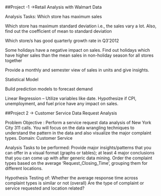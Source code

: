 
##Project -1 ->Retail Analysis with Walmart Data

Analysis Tasks:
Which store has maximum sales

Which store has maximum standard deviation i.e., the sales vary a lot. Also, find out the coefficient of mean to standard deviation

Which store/s has good quarterly growth rate in Q3’2012

Some holidays have a negative impact on sales. Find out holidays which have higher sales than the mean sales in non-holiday season for all stores together

Provide a monthly and semester view of sales in units and give insights.

Statistical Model

Build  prediction models to forecast demand

Linear Regression – Utilize variables like date. Hypothesize if CPI, unemployment, and fuel price have any impact on sales.


##Project 2 -> Customer Service Data Request Analysis

Problem Objective :
Perform a service request data analysis of New York City 311 calls. You will focus on the data wrangling techniques to understand the pattern in the data and also visualize the major complaint types.
Domain: Customer Service

Analysis Tasks to be performed:
Provide major insights/patterns that you can offer in a visual format (graphs or tables); at least 4 major conclusions that you can come up with after generic data mining.
Order the complaint types based on the average ‘Request_Closing_Time’, grouping them for different locations.

Hypothesis Testing of:
Whether the average response time across complaint types is similar or not (overall)
Are the type of complaint or service requested and location related?
